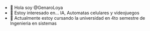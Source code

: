- 👋 Hola soy @GenaroLoya
- 👀 Estoy interesado en... IA, Automatas celulares y videojuegos
- 🌱 Actualmente estoy cursando la universidad en 4to semestre de Ingenieria en sistemas
